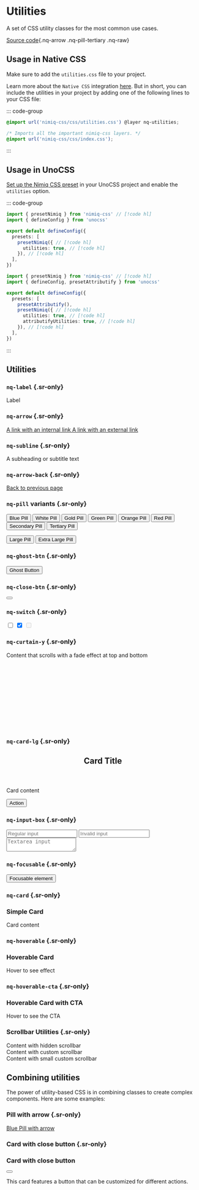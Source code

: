 # Utilities

A set of CSS utility classes for the most common use cases.

[Source code](https://github.com/onmax/nimiq-ui/tree/main/packages/nimiq-css/src/css/utilities.css){.nq-arrow .nq-pill-tertiary .nq-raw}

## Usage in Native CSS

Make sure to add the `utilities.css` file to your project.

Learn more about the `Native CSS` integration [here](/nimiq-css/integrations/native-css). But in short, you can include the utilities in your project by adding one of the following lines to your CSS file:

::: code-group

```css [utilities.css]
@import url('nimiq-css/css/utilities.css') @layer nq-utilities;
```

```css [index.css]
/* Imports all the important nimiq-css layers. */
@import url('nimiq-css/css/index.css');
```

:::

## Usage in UnoCSS

[Set up the Nimiq CSS preset](/nimiq-css/integrations/unocss) in your UnoCSS project and enable the `utilities` option.

::: code-group

```ts [unocss.config.ts]
import { presetNimiq } from 'nimiq-css' // [!code hl]
import { defineConfig } from 'unocss'

export default defineConfig({
  presets: [
    presetNimiq({ // [!code hl]
      utilities: true, // [!code hl]
    }), // [!code hl]
  ],
})
```

```ts [With Attributify | unocss.config.ts]
import { presetNimiq } from 'nimiq-css' // [!code hl]
import { defineConfig, presetAttributify } from 'unocss'

export default defineConfig({
  presets: [
    presetAttributify(),
    presetNimiq({ // [!code hl]
      utilities: true, // [!code hl]
      attributifyUtilities: true, // [!code hl]
    }), // [!code hl]
  ],
})
```

:::

<script setup lang="ts">
import { Teleport } from 'vue'
</script>

## Utilities

### `nq-label` {.sr-only}

<ComponentPreview lang="html">

<label class="nq-label">Label</label>

</ComponentPreview>

### `nq-arrow` {.sr-only}

<ComponentPreview lang="html">

<a class="nq-arrow" href="#">
  A link with an internal link
</a>

</ComponentPreview>

<ComponentPreview lang="html">

<a class="nq-arrow" href="https://nimiq.com">
  A link with an external link
</a>

</ComponentPreview>

### `nq-subline` {.sr-only}

<ComponentPreview lang="html">

<p class="nq-subline">A subheading or subtitle text</p>

</ComponentPreview>

### `nq-arrow-back` {.sr-only}

<ComponentPreview lang="html">

<a class="nq-arrow-back" href="#">
  Back to previous page
</a>

</ComponentPreview>

### `nq-pill` variants {.sr-only}

<ComponentPreview lang="html">

<button class="nq-pill-blue">Blue Pill</button>
<button class="nq-pill-white">White Pill</button>
<button class="nq-pill-gold">Gold Pill</button>
<button class="nq-pill-green">Green Pill</button>
<button class="nq-pill-orange">Orange Pill</button>
<button class="nq-pill-red">Red Pill</button>
<button class="nq-pill-secondary">Secondary Pill</button>
<button class="nq-pill-tertiary">Tertiary Pill</button>

<!-- Size variants -->

<button class="nq-pill-lg">Large Pill</button>
<button class="nq-pill-xl">Extra Large Pill</button>

</ComponentPreview>

### `nq-ghost-btn` {.sr-only}

<ComponentPreview lang="html">

<button class="nq-ghost-btn">Ghost Button</button>

</ComponentPreview>

### `nq-close-btn` {.sr-only}

<ComponentPreview lang="html">

<button class="nq-close-btn" aria-label="Close"></button>

</ComponentPreview>

### `nq-switch` {.sr-only}

<ComponentPreview lang="html">

<input type="checkbox" class="nq-switch" />
<input type="checkbox" class="nq-switch" checked />
<input type="checkbox" class="nq-switch" disabled />

</ComponentPreview>

### `nq-curtain-y` {.sr-only}

<ComponentPreview lang="html">

<div class="nq-curtain-y" style="height: 200px; top: 0">
  <p>Content that scrolls with a fade effect at top and bottom</p>
  <!-- Add more content to make it scrollable -->
</div>

</ComponentPreview>

### `nq-card-lg` {.sr-only}

<ComponentPreview lang="html">

<div class="nq-card-lg">
  <header>
    <h2>Card Title</h2>
  </header>
  <section>
    <p>Card content</p>
  </section>
  <footer>
    <button class="nq-pill-blue">Action</button>
  </footer>
</div>

</ComponentPreview>

### `nq-input-box` {.sr-only}

<ComponentPreview lang="html">

<input class="nq-input-box" placeholder="Regular input" />
<input class="nq-input-box nq-invalid" placeholder="Invalid input" />
<textarea class="nq-input-box" placeholder="Textarea input"></textarea>

</ComponentPreview>

### `nq-focusable` {.sr-only}

<ComponentPreview lang="html">

<button class="nq-focusable">Focusable element</button>

</ComponentPreview>

### `nq-card` {.sr-only}

<ComponentPreview lang="html">

<div class="nq-card">
  <h3>Simple Card</h3>
  <p>Card content</p>
</div>

</ComponentPreview>

### `nq-hoverable` {.sr-only}

<ComponentPreview lang="html">

<div class="nq-hoverable">
  <h3>Hoverable Card</h3>
  <p>Hover to see effect</p>
</div>

</ComponentPreview>

### `nq-hoverable-cta` {.sr-only}

<ComponentPreview lang="html">

<div class="nq-hoverable">
  <div class="nq-hoverable-cta">
    <h3>Hoverable Card with CTA</h3>
    <p>Hover to see the CTA</p>
  </div>
</div>

</ComponentPreview>

### Scrollbar Utilities {.sr-only}

<ComponentPreview lang="html">

<!-- Hide scrollbar -->
<div class="nq-scrollbar-hide" style="overflow: auto">
  Content with hidden scrollbar
</div>

<!-- Custom scrollbar -->
<div class="nq-scrollbar" style="overflow: auto">
  Content with custom scrollbar
</div>

<!-- Small custom scrollbar -->
<div class="nq-scrollbar-sm" style="overflow: auto">
  Content with small custom scrollbar
</div>

</ComponentPreview>

## Combining utilities

The power of utility-based CSS is in combining classes to create complex components. Here are some examples:

### Pill with arrow {.sr-only}

<ComponentPreview lang="html">

<a class="nq-pill-blue nq-arrow" href="#">Blue Pill with arrow</a>

</ComponentPreview>

### Card with close button {.sr-only}

<ComponentPreview lang="html">

<div class="nq-card">
  <h3>Card with close button</h3>
  <button class="nq-close-btn absolute top-32 right-32" aria-label="Close"></button>
  <p>This card features a button that can be customized for different actions.</p>
</div>

</ComponentPreview>
